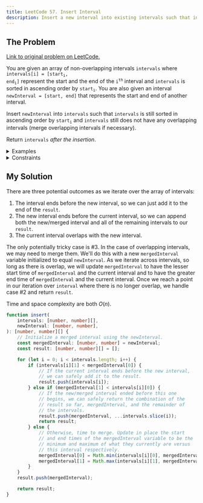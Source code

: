 ```yaml
---
title: LeetCode 57. Insert Interval
description: Insert a new interval into existing intervals such that intervals is still sorted in ascending order by start time, and intervals still does not have any overlapping intervals (merge overlapping intervals if necessary).
---
```


## The Problem

[Link to original problem on LeetCode.](https://leetcode.com/problems/insert-interval/)

You are given an array of non-overlapping intervals `intervals` where <code>intervals[i] = [start<sub>i</sub>, end<sub>i</sub>]</code> represent the start and the end of the <code>i<sup>th</sup></code> interval and `intervals` is sorted in ascending order by <code>start<sub>i</sub></code>. You are also given an interval `newInterval = [start, end]` that represents the start and end of another interval.

Insert `newInterval` into `intervals` such that `intervals` is still sorted in ascending order by <code>start<sub>i</sub></code> and `intervals` still does not have any overlapping intervals (merge overlapping intervals if necessary).

Return `intervals` _after the insertion_.

<details>
<summary>Examples</summary>

Example 1:

```
Input: intervals = [[1,3],[6,9]], newInterval = [2,5]
Output: [[1,5],[6,9]]
```

Example 2:

```
Input: intervals = [[1,2],[3,5],[6,7],[8,10],[12,16]], newInterval = [4,8]
Output: [[1,2],[3,10],[12,16]]
Explanation: Because the new interval [4,8] overlaps with [3,5],[6,7],[8,10].
```

</details>

<details>
<summary>Constraints</summary>

- <code>0 <= intervals.length <= 10<sup>4</sup></code>
- `intervals[i].length == 2`
- <code>0 <= start<sub>i</sub> <= end<sub>i</sub> <= 10<sup>5</sup></code>
- `intervals` is sorted by <code>start<sub>i</sub></code> in **ascending** order.
- `newInterval.length == 2`
- <code>0 <= start <= end <= 10<sup>5</sup></code>

</details>

## My Solution

There are three potential outcomes as we iterate over the array of intervals:

1. The interval ends before the new interval, so we can just add it to the end of the `result`.
2. The new interval ends before the current interval, so we can append both the new/merged interval and all of the remaining intervals to our `result`.
3. The current interval overlaps with the new interval.

The only potentially tricky case is #3. In the case of overlapping intervals, we may need to merge them. We'll do this with a new `mergedInterval` variable initialized to equal `newInterval`. As we iterate across intervals, so long as there is overlap, we will update `mergedInterval` to have the lesser start time of `mergedInterval` and the current interval and to have the greater end time of `mergedInterval` and the current interval. Once we reach a point in our iteration over `interval` where there is no longer overlap, we handle case #2 and return `result`.

Time and space complexity are both $O(n)$.

```typescript
function insert(
	intervals: [number, number][],
	newInterval: [number, number],
): [number, number][] {
	// Initialize a merged interval using the newInterval.
	const mergedInterval: [number, number] = newInterval;
	const result: [number, number][] = [];

	for (let i = 0; i < intervals.length; i++) {
		if (intervals[i][1] < mergedInterval[0]) {
			// If the current interval ends before the new interval,
			// we can safely add it to the result.
			result.push(intervals[i]);
		} else if (mergedInterval[1] < intervals[i][0]) {
			// If the new/merged interval ended before this one
			// begins, we can safely return the combination of the
			// result so far, mergedInterval, and the remainder of
			// the intervals.
			result.push(mergedInterval, ...intervals.slice(i));
			return result;
		} else {
			// Otherwise, time to merge. Update in place the start
			// and end times of the mergedInterval variable to be the
			// minimum and maximum of what they currently are versus
			// this interval respectively.
			mergedInterval[0] = Math.min(intervals[i][0], mergedInterval[0]);
			mergedInterval[1] = Math.max(intervals[i][1], mergedInterval[1]);
		}
	}
	result.push(mergedInterval);

	return result;
}
```
